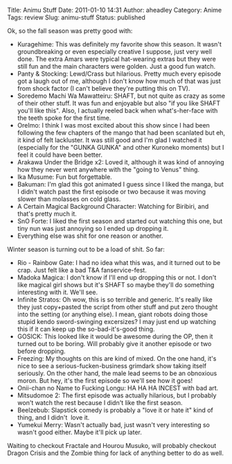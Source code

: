Title: Animu Stuff
Date: 2011-01-10 14:31
Author: aheadley
Category: Anime
Tags: review
Slug: animu-stuff
Status: published

Ok, so the fall season was pretty good with:

-   Kuragehime: This was definitely my favorite show this season. It
    wasn't groundbreaking or even especially creative I suppose, just
    very well done. The extra Amars were typical hat-wearing extras but
    they were still fun and the main characters were golden. Just a good
    fun watch.
-   Panty & Stocking: Lewd/Crass but hilarious. Pretty much every
    episode got a laugh out of me, although I don't know how much of
    that was just from shock factor (I can't believe they're putting
    this on TV).
-   Soredemo Machi Wa Mawatteiru: SHAFT, but not quite as crazy as some
    of their other stuff. It was fun and enjoyable but also "if you like
    SHAFT you'll like this". Also, I actually reeled back when
    what's-her-face with the teeth spoke for the first time.
-   OreImo: I think I was most excited about this show since I had been
    following the few chapters of the mango that had been scanlated but
    eh, it kind of felt lackluster. It was still good and I'm glad I
    watched it (especially for the "GUNKA GUNKA" and other Kuroneko
    moments) but I feel it could have been better.
-   Arakawa Under the Bridge x2: Loved it, although it was kind of
    annoying how they never went anywhere with the "going to Venus"
    thing.
-   Ika Musume: Fun but forgettable.
-   Bakuman: I'm glad this got animated I guess since I liked the manga,
    but I didn't watch past the first episode or two because it was
    moving slower than molasses on cold glass.
-   A Certain Magical Background Character: Watching for Biribiri, and
    that's pretty much it.
-   SnO Forte: I liked the first season and started out watching this
    one, but tiny nun was just annoying so I ended up dropping it.
-   Everything else was shit for one reason or another.

Winter season is turning out to be a load of shit. So far:

-   Rio - Rainbow Gate: I had no idea what this was, and it turned out
    to be crap. Just felt like a bad T&A fanservice-fest.
-   Madoka Magica: I don't know if I'll end up dropping this or not. I
    don't like magical girl shows but it's SHAFT so maybe they'll do
    something interesting with it. We'll see.
-   Infinite Stratos: Oh wow, this is so terrible and generic. It's
    really like they just copy+pasted the script from other stuff and
    put zero thought into the setting (or anything else). I mean, giant
    robots doing those stupid kendo sword-swinging excersizes? I may
    just end up watching this if it can keep up the so-bad-it's-good
    thing.
-   GOSICK: This looked like it would be awesome during the OP, then it
    turned out to be boring. Will probably give it another episode or
    two before dropping.
-   Freezing: My thoughts on this are kind of mixed. On the one hand,
    it's nice to see a serious-fucken-business grimdark show taking
    itself seriously. On the other hand, the male lead seems to be an
    obnoxious moron. But hey, it's the first episode so we'll see how it
    goes!
-   Onii-chan no Name to Fucking Longu: HA HA HA INCEST with bad art.
-   Mitsudomoe 2: The first episode was actually hilarious, but I
    probably won't watch the rest because I didn't like the first
    season.
-   Beelzebub: Slapstick comedy is probably a "love it or hate it" kind
    of thing, and I didn't  love it.
-   Yumekui Merry: Wasn't actually bad, just wasn't very interesting so
    wasn't good either. Maybe it'll pick up later.

Waiting to checkout Fractale and Hourou Musuko, will probably checkout
Dragon Crisis and the Zombie thing for lack of anything better to do as
well.
